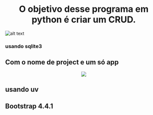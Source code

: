 <h1 align="center"> O objetivo desse programa em python é criar um CRUD. </h1> 

![alt text](crud-1.png)

### usando sqlite3

## Com o nome de project e um só app

<p align="center">
<img src="http://img.shields.io/static/v1?label=STATUS&message=EM%20DESENVOLVIMENTO&color=GREEN&style=for-the-badge"/>
</p>

## usando uv

## Bootstrap 4.4.1

